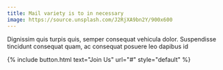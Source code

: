 ```yaml
---
title: Mail variety is to in necessary
image: https://source.unsplash.com/J2RjXA9bn2Y/900x600
---
```


Dignissim quis turpis quis, semper consequat vehicula dolor. Suspendisse tincidunt consequat quam, ac consequat posuere leo dapibus id

{% include button.html text="Join Us" url="#" style="default" %}
